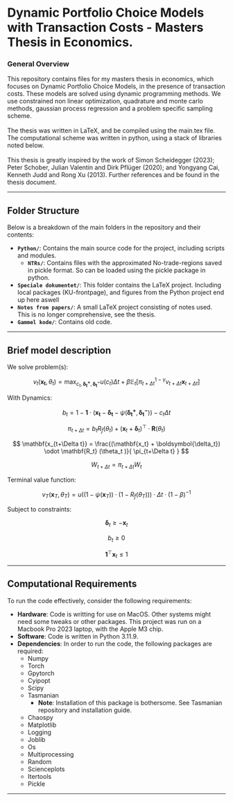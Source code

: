 # Dynamic Portfolio Choice Models with Transaction Costs - Masters Thesis in Economics.

### General Overview
This repository contains files for my masters thesis in economics,
which focuses on Dynamic Portfolio Choice Models, in the presence of transaction costs.
These models are solved using dynamic programming methods. We use constrained non linear optimization, quadrature and monte carlo methods, gaussian process regression and a problem specific sampling scheme.
<br>
<br>
The thesis was written in LaTeX, and be compiled using the main.tex file.
The computational scheme was written in python, using a stack of libraries noted below.
<br>
<br>
This thesis is greatly inspired by the work of Simon Scheidegger (2023); Peter Schober, Julian Valentin and Dirk Pflüger (2020); and Yongyang Cai, Kenneth Judd and Rong Xu (2013). Further references and be found in the thesis document.

---

## Folder Structure

Below is a breakdown of the main folders in the repository and their contents:

- **`Python/`**: Contains the main source code for the project, including scripts and modules.
  - **`NTRs/`**: Contains files with the approximated No-trade-regions saved in pickle format. So can be loaded using the pickle package in python.
- **`Speciale dokumentet/`**: This folder contains the LaTeX project. Including local packages (KU-frontpage), and figures from the Python project end up here aswell
- **`Notes from papers/`**: A small LaTeX project consisting of notes used. This is no longer comprehensive, see the thesis.
- **`Gammel kode/`**: Contains old code.

---

## Brief model description

We solve problem(s):

$$
v_{t} (\mathbf{x_t}, \theta_t) = \max_{c_t , \boldsymbol{\delta_{t}^{+}}, \boldsymbol{\delta_{t}^{-}} }{ u(c_t) \Delta t + \beta \mathbb{E}_{t} \Big[ \pi _{t+\Delta t} ^{1-\gamma} v _{t+\Delta t}  \mathbf{x} _{t+ \Delta t} \Big]}
$$

With Dynamics:

$$
b_t = 1 - \mathbf{1} \cdot \Big( \mathbf{x_t} - \boldsymbol{\delta_t} - \psi \Big( \boldsymbol{\delta_{t}^{+}}, \boldsymbol{\delta_{t}^{-}}  \Big) \Big) - c_t \Delta t
$$

$$
\pi_{t+\Delta t} = b_t R_f (\theta_t)  + (\mathbf{x}_t + \boldsymbol{\delta}_t)^{\top} \cdot \mathbf{R}(\theta_t) 
$$

$$
\mathbf{x_{t+\Delta t}} =  \frac{(\mathbf{x_t} + \boldsymbol{\delta_t}) \odot \mathbf{R_t} (\theta_t )}{ \pi_{t+\Delta t} }
$$

$$
W_{t+\Delta t} = \pi_{t+\Delta t} W_t
$$

Terminal value function:

$$
v_T (\mathbf{x}_T , \theta_T ) = u ( (1 - \psi(\mathbf{x}_T)) \cdot (1-R_f (\theta_T)) )\cdot \Delta t \cdot (1-\beta)^{-1} 
$$

Subject to constraints:

$$
\boldsymbol{\delta}_t \geq - \mathbf{x}_t 
$$

$$
b_t \geq 0 
$$

$$
\mathbf{1}^{\top} \mathbf{x}_t \leq 1 
$$

---

## Computational Requirements

To run the code effectively, consider the following requirements:



- **Hardware**: Code is writting for use on MacOS. Other systems might need some tweaks or other packages. This project was run on a Macbook Pro 2023 laptop, with the Apple M3 chip.
- **Software**: Code is written in Python 3.11.9.
- **Dependencies**: In order to run the code, the following packages are required:
  - Numpy
  - Torch
  - Gpytorch
  - Cyipopt 
  - Scipy
  - Tasmanian 
    - **Note**: Installation of this package is bothersome. See Tasmanian repository and installation guide.
  - Chaospy
  - Matplotlib
  - Logging
  - Joblib
  - Os
  - Multiprocessing
  - Random
  - Scienceplots
  - Itertools
  - Pickle
---

